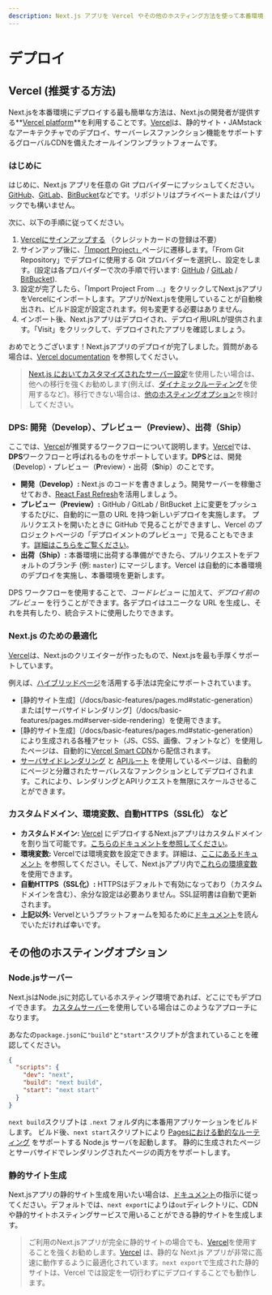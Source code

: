 ```yaml
---
description: Next.js アプリを Vercel やその他のホスティング方法を使って本番環境にデプロイします。
---
```


# デプロイ

## Vercel (推奨する方法)

Next.jsを本番環境にデプロイする最も簡単な方法は、Next.jsの開発者が提供する**[Vercel platform](https://vercel.com)**を利用することです。[Vercel](https://vercel.com)は、静的サイト・JAMstackなアーキテクチャでのデプロイ、サーバーレスファンクション機能をサポートするグローバルCDNを備えたオールインワンプラットフォームです。

### はじめに

はじめに、Next.js アプリを任意の Git プロバイダーにプッシュしてください。[GitHub](http://github.com/)、[GitLab](https://gitlab.com/)、[BitBucket](https://bitbucket.org/)などです。リポジトリはプライベートまたはパブリックでも構いません。

次に、以下の手順に従ってください。

1. [Vercelにサインアップする](https://vercel.com/signup) （クレジットカードの登録は不要）
2. サインアップ後に、[「Import Project」](https://vercel.com/import)ページに遷移します。「From Git Repository」でデプロイに使用する Git プロバイダーを選択し、設定をします。(設定は各プロバイダーで次の手順で行います: [GitHub](https://vercel.com/docs/v2/git-integrations/vercel-for-github) / [GitLab](https://vercel.com/docs/v2/git-integrations/vercel-for-gitlab) / [BitBucket](https://vercel.com/docs/v2/git-integrations/vercel-for-bitbucket)).
3. 設定が完了したら、「Import Project From ...」をクリックしてNext.jsアプリをVercelにインポートします。アプリがNext.jsを使用していることが自動検出され、ビルド設定が設定されます。何も変更する必要はありません。
4. インポート後、Next.jsアプリはデプロイされ、デプロイ用URLが提供されます。「Visit」をクリックして、デプロイされたアプリを確認しましょう。

おめでとうございます！Next.jsアプリのデプロイが完了しました。質問がある場合は、[Vercel documentation](https://vercel.com/docs) を参照してください。

> [Next.js においてカスタマイズされたサーバー設定](/docs/advanced-features/custom-server.md)を使用したい場合は、他への移行を強くお勧めします(例えば、[ダイナミックルーティング](/docs/routing/dynamic-routes.md)を使用するなど)。移行できない場合は、[他のホスティングオプション](#other-hosting-options)を検討してください。

### DPS: 開発（Develop）、プレビュー（Preview）、出荷（Ship）

ここでは、[Vercel](https://vercel.com)が推奨するワークフローについて説明します。[Vercel](https://vercel.com)では、**DPS**ワークフローと呼ばれるものをサポートしています。**DPS**とは、開発（**D**evelop）・プレビュー（**P**review）・出荷（**S**hip）のことです。

- **開発（Develop）:** Next.js のコードを書きましょう。開発サーバーを稼働させておき、[React Fast Refresh](https://nextjs.org/blog/next-9-4#fast-refresh)を活用しましょう。
- **プレビュー（Preview）:** GitHub / GitLab / BitBucket 上に変更をプッシュするたびに、自動的に一意の URL を持つ新しいデプロイを実施します。
プルリクエストを開いたときに GitHub で見ることができますし、Vercel のプロジェクトページの「デプロイメントのプレビュー」で見ることもできます。[詳細はこちらをご覧ください](https://vercel.com/features/deployment-previews)。
- **出荷（Ship）:** 本番環境に出荷する準備ができたら、プルリクエストをデフォルトのブランチ (例: `master`) にマージします。Vercel は自動的に本番環境のデプロイを実施し、本番環境を更新します。

DPS ワークフローを使用することで、_コードレビュー_ に加えて、_デプロイ前のプレビュー_ を行うことができます。各デプロイはユニークな URL を生成し、それを共有したり、統合テストに使用したりできます。

### Next.js のための最適化

[Vercel](https://vercel.com)は、Next.jsのクリエイターが作ったもので、Next.jsを最も手厚くサポートしています。

例えば、[ハイブリッドページ](/docs/basic-features/pages.md)を活用する手法は完全にサポートされています。

- [静的サイト生成]（/docs/basic-features/pages.md#static-generation）または[サーバサイドレンダリング]（/docs/basic-features/pages.md#server-side-rendering）を使用できます。
- [静的サイト生成]（/docs/basic-features/pages.md#static-generation）により生成される各種アセット（JS、CSS、画像、フォントなど）を使用したページは、自動的に[Vercel Smart CDN](https://vercel.com/smart-cdn)から配信されます。
- [サーバサイドレンダリング](/docs/basic-features/pages.md#server-side-rendering) と [APIルート](/docs/api-routes/introduction.md) を使用しているページは、自動的にページと分離されたサーバレスなファンクションとしてデプロイされます。これにより、レンダリングとAPIリクエストを無限にスケールさせることができます。

### カスタムドメイン、環境変数、自動HTTPS（SSL化） など

- **カスタムドメイン:** [Vercel](https://vercel.com) にデプロイするNext.jsアプリはカスタムドメインを割り当て可能です。[こちらのドキュメントを参照してください](https://vercel.com/docs/v2/custom-domains)。
- **環境変数:** Vercelでは環境変数を設定できます。詳細は、[ここにあるドキュメント](https://vercel.com/docs/v2/build-step#using-environment-variables-and-secrets) を参照してください。そして、Next.jsアプリ内で[これらの環境変数](/docs/api-reference/next.config.js/environment-variables.md)を使用できます。
- **自動HTTPS（SSL化）:** HTTPSはデフォルトで有効になっており（カスタムドメインを含む）、余分な設定は必要ありません。SSL証明書は自動で更新されます。
- **上記以外:** Vervelというプラットフォームを知るために[ドキュメント](https://vercel.com/docs)を読んでいただければ幸いです。

## その他のホスティングオプション

### Node.jsサーバー

Next.jsはNode.jsに対応しているホスティング環境であれば、どこにでもデプロイできます。
[カスタムサーバー](/docs/advanced-features/custom-server.md)を使用している場合はこのようなアプローチになります。

あなたの`package.json`に`"build"`と`"start"`スクリプトが含まれていることを確認してください。

```json
{
  "scripts": {
    "dev": "next",
    "build": "next build",
    "start": "next start"
  }
}
```

`next build`スクリプトは `.next` フォルダ内に本番用アプリケーションをビルドします。
ビルド後、`next start`スクリプトにより [Pagesにおける動的なルーティング](/docs/basic-features/pages.md) をサポートする Node.js サーバを起動します。
静的に生成されたページとサーバサイドでレンダリングされたページの両方をサポートします。

### 静的サイト生成

Next.jsアプリの静的サイト生成を用いたい場合は、[ドキュメント](/docs/advanced-features/static-html-export.md)の指示に従ってください。デフォルトでは、`next export`によりは`out`ディレクトリに、CDN や静的サイトホスティングサービスで用いることができる静的サイトを生成します。

> ご利用のNext.jsアプリが完全に静的サイトの場合でも、[Vercel](https://vercel.com/)を使用することを強くお勧めします。[Vercel](https://vercel.com/) は、静的な Next.js アプリが非常に高速に動作するように最適化されています。`next export`で生成された静的サイトは、Vercel では設定を一切行わずにデプロイすることでも動作します。
